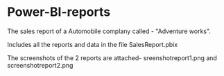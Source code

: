 # Power-BI-reports

The sales report of a Automobile complany called - "Adventure works".

Includes all the reports and data in the file SalesReport.pbix

The screenshots of the 2 reports are attached- sreenshotreport1.png   and   screenshotreport2.png
